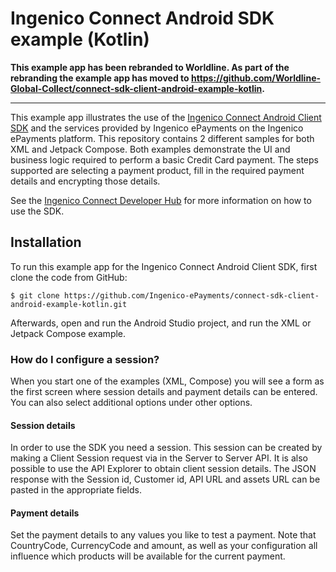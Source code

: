 # Ingenico Connect Android SDK example (Kotlin)

**This example app has been rebranded to Worldline. As part of the rebranding the example app has moved to https://github.com/Worldline-Global-Collect/connect-sdk-client-android-example-kotlin.**

---

This example app illustrates the use of the [Ingenico Connect Android Client SDK](https://github.com/Ingenico-ePayments/connect-sdk-client-android) and the services provided by Ingenico ePayments on the Ingenico ePayments platform.
This repository contains 2 different samples for both XML and Jetpack Compose. Both examples demonstrate the UI and business logic required to perform a basic Credit Card payment. The steps supported are selecting a payment product, fill in the required payment details and encrypting those details.

See the [Ingenico Connect Developer Hub](https://epayments.developer-ingenico.com/documentation/sdk/mobile/android/) for more information on how to use the SDK.

## Installation

To run this example app for the Ingenico Connect Android Client SDK, first clone the code from GitHub:

```
$ git clone https://github.com/Ingenico-ePayments/connect-sdk-client-android-example-kotlin.git
```

Afterwards, open and run the Android Studio project, and run the XML or Jetpack Compose example.

### How do I configure a session?

When you start one of the examples (XML, Compose) you will see a form as the first screen where session details and payment details can be entered.
You can also select additional options under other options.

#### Session details

In order to use the SDK you need a session. This session can be created by making a Client Session request via in the Server to Server API.
It is also possible to use the API Explorer to obtain client session details. The JSON response with the Session id, Customer id, API URL and assets URL can be pasted in the appropriate fields.

#### Payment details

Set the payment details to any values you like to test a payment. Note that CountryCode, CurrencyCode and amount, as well as your configuration all influence which products will be available for the current payment.
